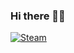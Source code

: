 ### Hi there 👋🏼

<p align="left">
    <a href="https://steamcommunity.com/id/finlandcsgo00/" target="blank_">
      <img alt="Steam" src="https://img.shields.io/badge/Steam-Rustic Daddy-081a2a?style=for-the-badge&logo=steam&logoColor=000&logoWidth=25?color=000">
   </a>
</p>
